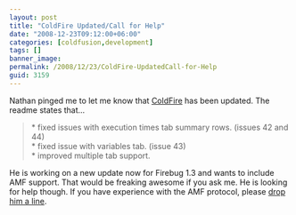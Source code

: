 ```yaml
---
layout: post
title: "ColdFire Updated/Call for Help"
date: "2008-12-23T09:12:00+06:00"
categories: [coldfusion,development]
tags: []
banner_image: 
permalink: /2008/12/23/ColdFire-UpdatedCall-for-Help
guid: 3159
---
```


Nathan pinged me to let me know that <a href="http://coldfire.riaforge.org">ColdFire</a> has been updated. The readme states that...

<blockquote>
<p>
* fixed issues with execution times tab summary rows. (issues 42 and 44)<br />
* fixed issue with variables tab. (issue 43)<br />
* improved multiple tab support.
</p>
</blockquote>

He is working on a new update now for Firebug 1.3 and wants to include AMF support. That would be freaking awesome if you ask me. He is looking for help though. If you have experience with the AMF protocol, please <a href="http://coldfire.riaforge.org/index.cfm?event=page.projectcontact">drop him a line</a>.